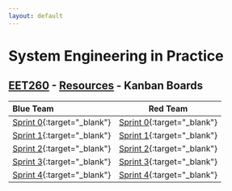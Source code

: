 ```yaml
---
layout: default
---
```


# System Engineering in Practice

## [EET260](../) - [Resources](./) - Kanban Boards

| Blue Team      | Red Team     | 
| :------------- | :----------: |
|  [Sprint 0](https://trello.com/b/Qddf0TNq){:target="_blank"}      | [Sprint 0](https://trello.com/b/29Xz63yo){:target="_blank"}     |
|  [Sprint 1](https://trello.com/b/BY0AhscZ){:target="_blank"}      | [Sprint 1](https://trello.com/b/fose5cpr){:target="_blank"}     |
|  [Sprint 2](https://trello.com/b/7iBr6a7x){:target="_blank"}      | [Sprint 2](https://trello.com/b/PGkOeUvp){:target="_blank"}     |
|  [Sprint 3](https://trello.com/b/lVH1fnwU){:target="_blank"}      | [Sprint 3](https://trello.com/b/mKUM0PXM){:target="_blank"}     |
|  [Sprint 4](https://trello.com/b/HMZF90uR){:target="_blank"}      | [Sprint 4](https://trello.com/b/3lOKfuvx){:target="_blank"}     |